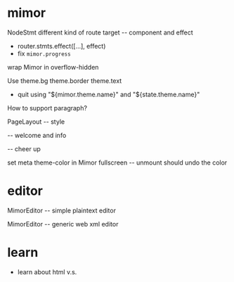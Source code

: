 # mimor

NodeStmt different kind of route target -- component and effect

- router.stmts.effect([...], effect)
- fix `mimor.progress`

wrap Mimor in overflow-hidden

Use theme.bg theme.border theme.text

- quit using "${mimor.theme.name}" and "${state.theme.name}"

How to support paragraph?

PageLayout -- style

<cover> -- welcome and info

<ending> -- cheer up

set meta theme-color in Mimor fullscreen -- unmount should undo the color

# editor

MimorEditor -- simple plaintext editor

MimorEditor -- generic web xml editor

# learn

- learn about html <span> v.s. <div>
